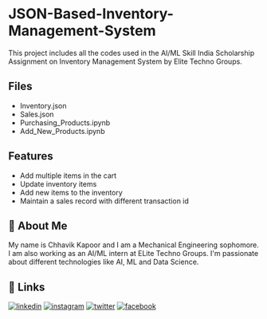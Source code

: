 # JSON-Based-Inventory-Management-System
This project includes all the codes used in the AI/ML Skill India Scholarship Assignment on Inventory Management System by Elite Techno Groups.

## Files

- Inventory.json
- Sales.json
- Purchasing_Products.ipynb
- Add_New_Products.ipynb

## Features

- Add multiple items in the cart
- Update inventory items
- Add new items to the inventory
- Maintain a sales record with different transaction id

  
## 🚀 About Me 
My name is Chhavik Kapoor and I am a Mechanical Engineering sophomore. I am also working as an AI/ML intern at ELite Techno Groups. I'm passionate about different technologies like AI, ML and Data Science.

## 🔗 Links
[![linkedin](https://img.shields.io/badge/linkedin-0A66C2?style=for-the-badge&logo=linkedin&logoColor=white)](https://www.linkedin.com/in/chhavik-kapoor-4b5719184)
[![instagram](https://img.shields.io/badge/instagram-1DA1F2?style=for-the-badge&logo=instagram&logoColor=white)](https://www.instagram.com/chhavikkapoor)
[![twitter](https://img.shields.io/badge/twitter-0A66C2?style=for-the-badge&logo=twitter&logoColor=white)](https://twitter.com/ChhavikK?s=09)
[![facebook](https://img.shields.io/badge/facebook-1DA1F2?style=for-the-badge&logo=facebook&logoColor=white)](https://www.facebook.com/chhavik.kapoor.1)
  
